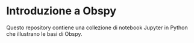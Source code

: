# Introduzione a Obspy
Questo repository contiene una collezione di notebook Jupyter in Python che illustrano le basi di Obspy.
